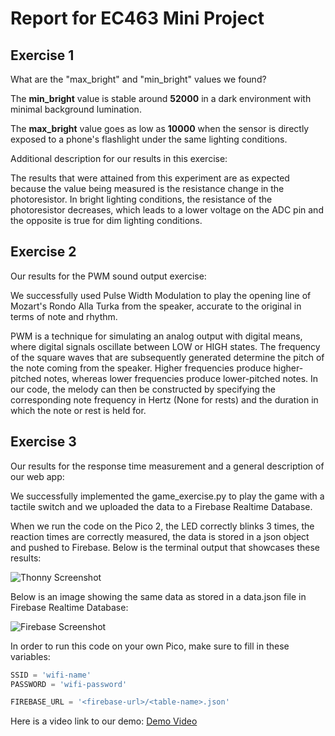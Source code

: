 # Report for EC463 Mini Project

## Exercise 1

What are the "max_bright" and "min_bright" values we found?

The __min_bright__ value is stable around __52000__ in a dark environment with minimal background lumination.

The __max_bright__ value goes as low as __10000__ when the sensor is directly exposed to a phone's flashlight under the same lighting conditions.

Additional description for our results in this exercise:

The results that were attained from this experiment are as expected because the value being measured is the resistance change in the photoresistor. In bright lighting conditions, the resistance of the photoresistor decreases, which leads to a lower voltage on the ADC pin and the opposite is true for dim lighting conditions.

## Exercise 2

Our results for the PWM sound output exercise:

We successfully used Pulse Width Modulation to play the opening line of Mozart's Rondo Alla Turka from the speaker, accurate to the original in terms of note and rhythm. 

PWM is a technique for simulating an analog output with digital means, where digital signals oscillate between LOW or HIGH states. The frequency of the square waves that are subsequently generated determine the pitch of the note coming from the speaker. Higher frequencies produce higher-pitched notes, whereas lower frequencies produce lower-pitched notes. In our code, the melody can then be constructed by specifying the corresponding note frequency in Hertz (None for rests) and the duration in which the note or rest is held for. 


## Exercise 3

Our results for the response time measurement and a general description of our web app:

We successfully implemented the game_exercise.py to play the game with a tactile switch and we uploaded the data to a Firebase Realtime Database.

When we run the code on the Pico 2, the LED correctly blinks 3 times, the reaction times are correctly measured, the data is stored in a json object and pushed to Firebase. Below is the terminal output that showcases these results:

![Thonny Screenshot](https://drive.google.com/file/d/1Wz2kCcBjGjJFfkKKJFJtQnIXmwyJPyMQ/view?usp=sharing)

Below is an image showing the same data as stored in a data.json file in Firebase Realtime Database:

![Firebase Screenshot](https://drive.google.com/file/d/1W2Ej5GVwiqCOaIZXP8-H5YFteTMW3oPV/view?usp=sharing)

In order to run this code on your own Pico, make sure to fill in these variables:

```python
SSID = 'wifi-name'
PASSWORD = 'wifi-password'

FIREBASE_URL = '<firebase-url>/<table-name>.json'
```

Here is a video link to our demo: [Demo Video](https://drive.google.com/file/d/1ZNDTjlPA04u8pWXWoGdf77zs1w5ZYLES/view?usp=sharing)
